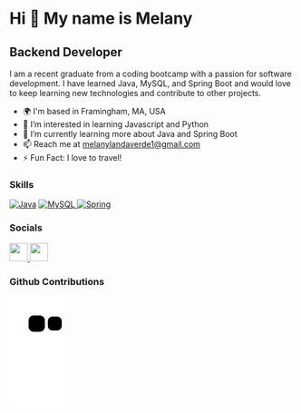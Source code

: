 Hi 👋 My name is Melany
=======================

Backend Developer
-----------------


I am a recent graduate from a coding bootcamp with a passion for software development. I have learned Java, MySQL, and Spring Boot and would love to keep learning new technologies and contribute to other projects.

* 🌍  I'm based in Framingham, MA, USA
* 👀  I’m interested in learning Javascript and Python
* 🌱  I’m currently learning more about Java and Spring Boot
* 📫  Reach me at [melanylandaverde1@gmail.com](mailto:melanylandaverde1@gmail.com)
* ⚡  Fun Fact: I love to travel!

### Skills


<p align="left">
  <a href="https://www.oracle.com/java/" target="_blank" rel="noreferrer"><img src="https://raw.githubusercontent.com/danielcranney/readme-generator/main/public/icons/skills/java-colored.svg" width="36" height="36" alt="Java" /></a>
  <a href="https://www.mysql.com/" target="_blank" rel="noreferrer"><img src="https://raw.githubusercontent.com/danielcranney/readme-generator/main/public/icons/skills/mysql-colored.svg" width="36" height="36" alt="MySQL" />   
  <img src="https://github.com/spring-projects.png?size=40" width="36" height="36" alt="Spring" /></a>
</p>
          
          
### Socials

<p align="left"> 
  <a href="https://www.github.com/melanylleon" target="_blank" rel="noreferrer"> <picture> <source media="(prefers-color-scheme: dark)" srcset="https://raw.githubusercontent.com/danielcranney/readme-generator/main/public/icons/socials/github-dark.svg" /> <source media="(prefers-color-scheme: light)" srcset="https://raw.githubusercontent.com/danielcranney/readme-generator/main/public/icons/socials/github.svg" /> <img src="https://raw.githubusercontent.com/danielcranney/readme-generator/main/public/icons/socials/github.svg" width="32" height="32" /> </picture> </a> 
  <a href="https://www.linkedin.com/in/melany-landaverde-leon/" target="_blank" rel="noreferrer"> <picture> <source media="(prefers-color-scheme: dark)" srcset="https://raw.githubusercontent.com/danielcranney/readme-generator/main/public/icons/socials/linkedin-dark.svg" /> <source media="(prefers-color-scheme: light)" srcset="https://raw.githubusercontent.com/danielcranney/readme-generator/main/public/icons/socials/linkedin.svg" /> <img src="https://raw.githubusercontent.com/danielcranney/readme-generator/main/public/icons/socials/linkedin.svg" width="32" height="32" /> </picture> </a>
</p>

### Github Contributions
![Snake animation](https://github.com/melanylleon/melanylleon/blob/output/github-contribution-grid-snake.svg)
